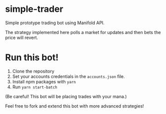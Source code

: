 # simple-trader
Simple prototype trading bot using Manifold API.

The strategy implemented here polls a market for updates and then bets the price will revert. 

# Run this bot!

1. Clone the repository
2. Set your accounts credentials in the `accounts.json` file. 
4. Install npm packages with `yarn`
5. Run `yarn start-batch`

(Be careful! This bot will be placing trades with your mana.)

Feel free to fork and extend this bot with more advanced strategies!